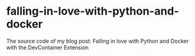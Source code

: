 # falling-in-love-with-python-and-docker
The source code of my blog post: Falling in love with Python and Docker with the DevContainer Extension
